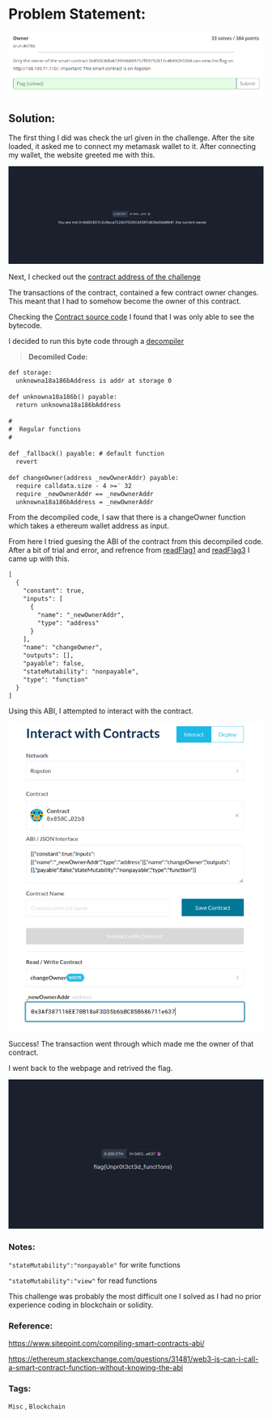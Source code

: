 # Problem Statement:
![owner](https://raw.githubusercontent.com/0x41head/CTF-Writeups/main/src/PBJar-CTF-2021-Write-up/misc/Owner/ques.png)

## Solution:

The first thing I did was check the url given in the challenge. After the site loaded, it asked me to connect my metamask wallet to it.
After connecting my wallet, the website greeted me with this.

![notowner](https://raw.githubusercontent.com/0x41head/CTF-Writeups/main/src/PBJar-CTF-2021-Write-up/misc/Owner/webpage.png)

Next, I checked out the [contract address of the challenge](https://ropsten.etherscan.io/address/0x850C8db4739F66869757f09752811c4b692F02b8)

The transactions of the contract, contained a few contract owner changes. This meant that I had to somehow become the owner of this contract.

Checking the [Contract source code](https://ropsten.etherscan.io/address/0x850C8db4739F66869757f09752811c4b692F02b8#code) 
I found that I was only able to see the bytecode.

I decided to run this byte code through a [decompiler](https://ropsten.etherscan.io/bytecode-decompiler?a=0x850C8db4739F66869757f09752811c4b692F02b8)

>**Decomiled Code:**

```
def storage:
  unknowna18a186bAddress is addr at storage 0

def unknowna18a186b() payable: 
  return unknowna18a186bAddress

#
#  Regular functions
#

def _fallback() payable: # default function
  revert

def changeOwner(address _newOwnerAddr) payable: 
  require calldata.size - 4 >=′ 32
  require _newOwnerAddr == _newOwnerAddr
  unknowna18a186bAddress = _newOwnerAddr
```

From the decompiled code, I saw that there is a changeOwner function which takes a ethereum wallet address as input.

From here I tried guesing the ABI of the contract from this decompiled code.
After a bit of trial and error, and refrence from [readFlag1](https://github.com/0x41head/PBJar-CTF-2021-Write-up/blob/main/misc/readFlag1.md) and 
[readFlag3](https://github.com/0x41head/PBJar-CTF-2021-Write-up/blob/main/misc/readFlag3.md) I came up with this.

```
[
  {
    "constant": true,
    "inputs": [
      {
        "name": "_newOwnerAddr",
        "type": "address"
      }
    ],
    "name": "changeOwner",
    "outputs": [],
    "payable": false,
    "stateMutability": "nonpayable",
    "type": "function"
  }
]
```

Using this ABI, I attempted to interact with the contract.

![interract with contract](https://raw.githubusercontent.com/0x41head/CTF-Writeups/main/src/PBJar-CTF-2021-Write-up/misc/Owner/ABI.png)

Success!
The transaction went through which made me the owner of that contract.

I went back to the webpage and retrived the flag.

![falg](https://raw.githubusercontent.com/0x41head/CTF-Writeups/main/src/PBJar-CTF-2021-Write-up/misc/Owner/flag.png)


### Notes:

`"stateMutability":"nonpayable"` for write functions

`"stateMutability":"view"` for read functions

This challenge was probably the most difficult one I solved as I had no prior experience coding in blockchain or solidity.

### Reference:

https://www.sitepoint.com/compiling-smart-contracts-abi/

https://ethereum.stackexchange.com/questions/31481/web3-js-can-i-call-a-smart-contract-function-without-knowing-the-abi

### Tags:
`Misc` , `Blockchain`